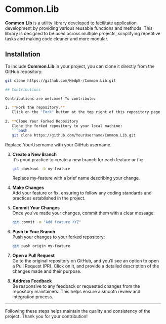# Common.Lib

**Common.Lib** is a utility library developed to facilitate application development by providing various reusable functions and methods. This library is designed to be used across multiple projects, simplifying repetitive tasks and making code cleaner and more modular.

## Installation

To include **Common.Lib** in your project, you can clone it directly from the GitHub repository:

```bash
git clone https://github.com/HedpE-/Common.Lib.git

## Contributions

Contributions are welcome! To contribute:

1. **Fork the repository.**
   Click on the "Fork" button at the top right of this repository page to create a copy of the repository in your GitHub account.
   
2. **Clone Your Forked Repository
   Clone the forked repository to your local machine:
   ```bash
   git clone https://github.com/YourUsername/Common.Lib.git
   ```
   Replace YourUsername with your GitHub username.

3. **Create a New Branch**  
   It's good practice to create a new branch for each feature or fix:
   ```bash
   git checkout -b my-feature
   ```
   Replace my-feature with a brief name describing your change.

4. **Make Changes**  
   Add your feature or fix, ensuring to follow any coding standards and practices established in the project.

5. **Commit Your Changes**  
   Once you've made your changes, commit them with a clear message:
   ```bash
   git commit -m "Add feature XYZ"
   ```

6. **Push to Your Branch**  
   Push your changes to your forked repository:
   ```bash
   git push origin my-feature
   ```

7. **Open a Pull Request**  
   Go to the original repository on GitHub, and you’ll see an option to open a Pull Request (PR). Click on it, and provide a detailed description of the changes made and their purpose.

8. **Address Feedback**  
   Be responsive to any feedback or requested changes from the repository maintainers. This helps ensure a smooth review and integration process.

---

Following these steps helps maintain the quality and consistency of the project. Thank you for your contribution!